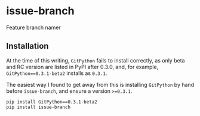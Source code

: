 issue-branch
============

Feature branch namer

Installation
-----------

At the time of this writing, `GitPython` fails to install correctly, as only
beta and RC version are listed in PyPI after 0.3.0, and, for example,
`GitPython==0.3.1-beta2` installs as `0.3.1`.

The easiest way I found to get away from this is installing `GitPython` by hand
before `issue-branch`, and ensure a version `>=0.3.1`.

```
pip install GitPython==0.3.1-beta2
pip install issue-branch
```
